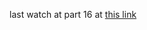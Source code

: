 last watch at part 16 at [this link](https://www.youtube.com/playlist?list=PLB97yPrFwo5g0FQr4rqImKa55F_aPiQWk)